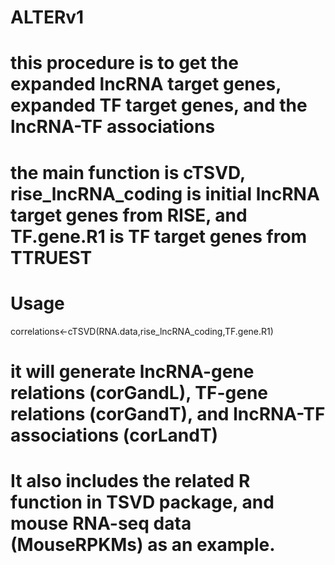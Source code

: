 # ALTERv1

# this procedure is to get the expanded lncRNA target genes, expanded TF target genes, and the lncRNA-TF associations

# the main function is cTSVD, rise_lncRNA_coding is initial lncRNA target genes from RISE, and TF.gene.R1 is TF target genes from TTRUEST

# Usage

correlations<-cTSVD(RNA.data,rise_lncRNA_coding,TF.gene.R1)

# it will generate lncRNA-gene relations (corGandL), TF-gene relations (corGandT), and lncRNA-TF associations (corLandT)

# It also includes the related R function in TSVD package, and mouse RNA-seq data (MouseRPKMs) as an example.

